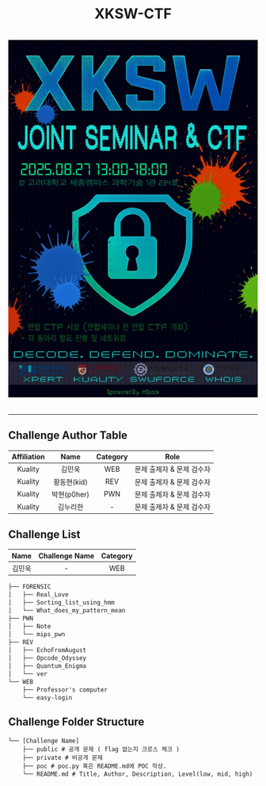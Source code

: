 <div align="center">
  
# XKSW-CTF

<br>
<img src="docs/image.png" alt="XKSW-CTF" width="600"/>
<br>
<br>

---

</div>

## Challenge Author Table

| Affiliation | Name | Category | Role |
| :-: | :-: | :-: | :-: |
| Kuality | 김민욱 | WEB | 문제 출제자 & 문제 검수자 |
| Kuality | 황동현(kid) | REV | 문제 출제자 & 문제 검수자 | 
| Kuality | 박현(p0her) | PWN | 문제 출제자 & 문제 검수자 |
| Kuality | 김누리한 | - | 문제 출제자 & 문제 검수자 |


## Challenge List

| Name | Challenge Name | Category |
| :-: | :-: | :-: |
| 김민욱 | - | WEB |

```
├── FORENSIC
│   ├── Real_Love
│   ├── Sorting_list_using_hmm
│   └── What_does_my_pattern_mean
├── PWN
│   ├── Note
│   └── mips_pwn
├── REV
│   ├── EchoFromAugust
│   ├── Opcode_Odyssey
│   ├── Quantum_Enigma
│   └── ver
└── WEB
    ├── Professor's computer
    └── easy-login
```

## Challenge Folder Structure

```
└── [Challenge Name]
    ├── public # 공개 문제 ( flag 없는지 크로스 체크 )
    ├── private # 비공개 문제
    ├── poc # poc.py 혹은 README.md에 POC 작성.
    └── README.md # Title, Author, Description, Level(low, mid, high)
```
